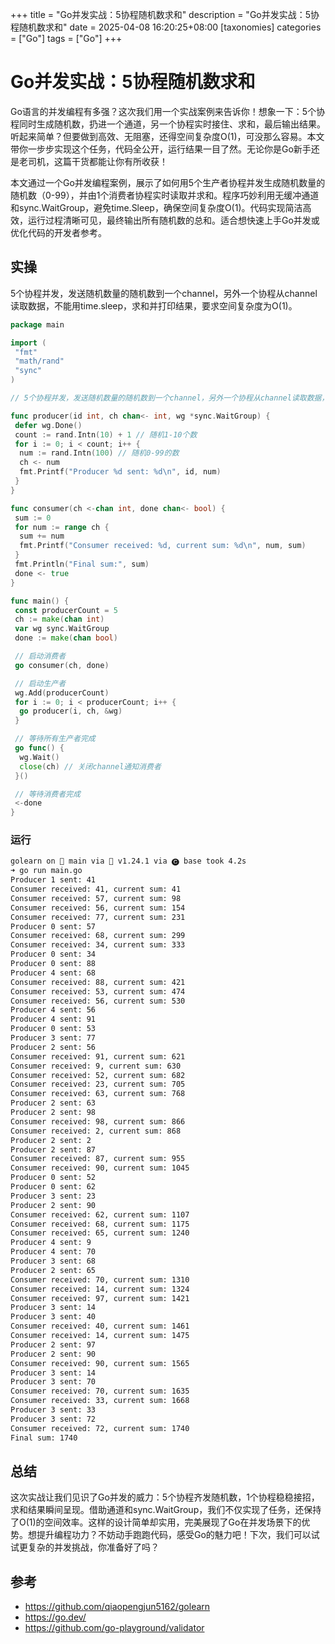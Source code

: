+++
title = "Go并发实战：5协程随机数求和"
description = "Go并发实战：5协程随机数求和"
date = 2025-04-08 16:20:25+08:00
[taxonomies]
categories = ["Go"]
tags = ["Go"]
+++

<!-- more -->

# Go并发实战：5协程随机数求和

Go语言的并发编程有多强？这次我们用一个实战案例来告诉你！想象一下：5个协程同时生成随机数，扔进一个通道，另一个协程实时接住、求和，最后输出结果。听起来简单？但要做到高效、无阻塞，还得空间复杂度O(1)，可没那么容易。本文带你一步步实现这个任务，代码全公开，运行结果一目了然。无论你是Go新手还是老司机，这篇干货都能让你有所收获！

本文通过一个Go并发编程案例，展示了如何用5个生产者协程并发生成随机数量的随机数（0-99），并由1个消费者协程实时读取并求和。程序巧妙利用无缓冲通道和sync.WaitGroup，避免time.Sleep，确保空间复杂度O(1)。代码实现简洁高效，运行过程清晰可见，最终输出所有随机数的总和。适合想快速上手Go并发或优化代码的开发者参考。

## 实操

5个协程并发，发送随机数量的随机数到一个channel，另外一个协程从channel读取数据，不能用time.sleep，求和并打印结果，要求空间复杂度为O(1)。

```go
package main

import (
 "fmt"
 "math/rand"
 "sync"
)

// 5个协程并发，发送随机数量的随机数到一个channel，另外一个协程从channel读取数据，不能用time.sleep，求和并打印结果，要求空间复杂度为O(1)。

func producer(id int, ch chan<- int, wg *sync.WaitGroup) {
 defer wg.Done()
 count := rand.Intn(10) + 1 // 随机1-10个数
 for i := 0; i < count; i++ {
  num := rand.Intn(100) // 随机0-99的数
  ch <- num
  fmt.Printf("Producer %d sent: %d\n", id, num)
 }
}

func consumer(ch <-chan int, done chan<- bool) {
 sum := 0
 for num := range ch {
  sum += num
  fmt.Printf("Consumer received: %d, current sum: %d\n", num, sum)
 }
 fmt.Println("Final sum:", sum)
 done <- true
}

func main() {
 const producerCount = 5
 ch := make(chan int)
 var wg sync.WaitGroup
 done := make(chan bool)

 // 启动消费者
 go consumer(ch, done)

 // 启动生产者
 wg.Add(producerCount)
 for i := 0; i < producerCount; i++ {
  go producer(i, ch, &wg)
 }

 // 等待所有生产者完成
 go func() {
  wg.Wait()
  close(ch) // 关闭channel通知消费者
 }()

 // 等待消费者完成
 <-done
}

```

### 运行

```bash
golearn on  main via 🐹 v1.24.1 via 🅒 base took 4.2s 
➜ go run main.go                                
Producer 1 sent: 41
Consumer received: 41, current sum: 41
Consumer received: 57, current sum: 98
Consumer received: 56, current sum: 154
Consumer received: 77, current sum: 231
Producer 0 sent: 57
Consumer received: 68, current sum: 299
Consumer received: 34, current sum: 333
Producer 0 sent: 34
Producer 0 sent: 88
Producer 4 sent: 68
Consumer received: 88, current sum: 421
Consumer received: 53, current sum: 474
Consumer received: 56, current sum: 530
Producer 4 sent: 56
Producer 4 sent: 91
Producer 0 sent: 53
Producer 3 sent: 77
Producer 2 sent: 56
Consumer received: 91, current sum: 621
Consumer received: 9, current sum: 630
Consumer received: 52, current sum: 682
Consumer received: 23, current sum: 705
Consumer received: 63, current sum: 768
Producer 2 sent: 63
Producer 2 sent: 98
Consumer received: 98, current sum: 866
Consumer received: 2, current sum: 868
Producer 2 sent: 2
Producer 2 sent: 87
Consumer received: 87, current sum: 955
Consumer received: 90, current sum: 1045
Producer 0 sent: 52
Producer 0 sent: 62
Producer 3 sent: 23
Producer 2 sent: 90
Consumer received: 62, current sum: 1107
Consumer received: 68, current sum: 1175
Consumer received: 65, current sum: 1240
Producer 4 sent: 9
Producer 4 sent: 70
Producer 3 sent: 68
Producer 2 sent: 65
Consumer received: 70, current sum: 1310
Consumer received: 14, current sum: 1324
Consumer received: 97, current sum: 1421
Producer 3 sent: 14
Producer 3 sent: 40
Consumer received: 40, current sum: 1461
Consumer received: 14, current sum: 1475
Producer 2 sent: 97
Producer 2 sent: 90
Consumer received: 90, current sum: 1565
Producer 3 sent: 14
Producer 3 sent: 70
Consumer received: 70, current sum: 1635
Consumer received: 33, current sum: 1668
Producer 3 sent: 33
Producer 3 sent: 72
Consumer received: 72, current sum: 1740
Final sum: 1740

```

## 总结

这次实战让我们见识了Go并发的威力：5个协程齐发随机数，1个协程稳稳接招，求和结果瞬间呈现。借助通道和sync.WaitGroup，我们不仅实现了任务，还保持了O(1)的空间效率。这样的设计简单却实用，完美展现了Go在并发场景下的优势。想提升编程功力？不妨动手跑跑代码，感受Go的魅力吧！下次，我们可以试试更复杂的并发挑战，你准备好了吗？

## 参考

- <https://github.com/qiaopengjun5162/golearn>
- <https://go.dev/>
- <https://github.com/go-playground/validator>

